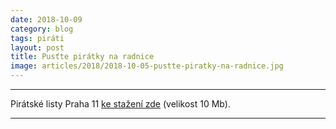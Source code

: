 ```yaml
---
date: 2018-10-09
category: blog
tags: piráti
layout: post
title: Pusťte pirátky na radnice
image: articles/2018/2018-10-05-pustte-piratky-na-radnice.jpg
---
```




---

Pirátské listy Praha 11 [ke stažení zde](/assets/pdf/2018-07-10-praha-11.pdf) (velikost 10 Mb).

- - -
